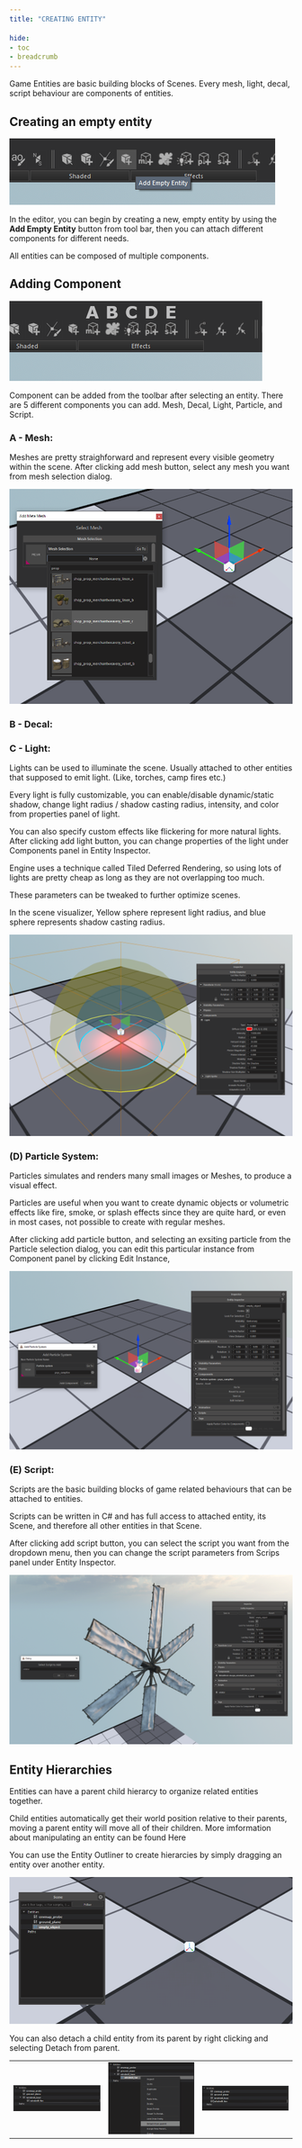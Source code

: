 ```yaml
---
title: "CREATING ENTITY"

hide:
- toc
- breadcrumb
---
```


Game Entities are basic building blocks of Scenes. Every mesh, light, decal, script behaviour are components of entities.

## Creating an empty entity

![pic1](add_empty_entity_toolbar.png)

In the editor, you can begin by creating a new, empty entity by using the **Add Empty Entity** button from tool bar, then you can attach different components for different needs.

All entities can be composed of multiple components.

## Adding Component

![pic2](add_component.png)

Component can be added from the toolbar after selecting an entity. There are 5 different components you can add. Mesh, Decal, Light, Particle, and Script.

### A - Mesh:

Meshes are pretty straighforward and represent every visible geometry within the scene. After clicking add mesh button, select any mesh you want from mesh selection dialog.

![mesh](add_mesh.png)

### B - Decal:

### C - Light:

Lights can be used to illuminate the scene. Usually attached to other entities that supposed to emit light. (Like, torches, camp fires etc.)

Every light is fully customizable, you can enable/disable dynamic/static shadow, change light radius / shadow casting radius, intensity, and color from properties panel of light.

You can also specify custom effects like flickering for more natural lights. After clicking add light button, you can change properties of the light under Components panel in Entity Inspector.

Engine uses a technique called Tiled Deferred Rendering, so using lots of lights are pretty cheap as long as they are not overlapping too much.

These parameters can be tweaked to further optimize scenes.

In the scene visualizer, Yellow sphere represent light radius, and blue sphere represents shadow casting radius.

![light](add_light.png)

### (D) Particle System:

Particles simulates and renders many small images or Meshes, to produce a visual effect.

Particles are useful when you want to create dynamic objects or volumetric effects like fire, smoke, or splash effects since they are quite hard, or even in most cases, not possible to create with regular meshes.

After clicking add particle button, and selecting an exsiting particle from the Particle selection dialog, you can edit this particular instance from Component panel by clicking Edit Instance,

![particle](add_particle.png)

### (E) Script:

Scripts are the basic building blocks of game related behaviours that can be attached to entities.

Scripts can be written in C# and has full access to attached entity, its Scene, and therefore all other entities in that Scene.

After clicking add script button, you can select the script you want from the dropdown menu, then you can change the script parameters from Scrips panel under Entity Inspector.

![script](add_script.png)

## Entity Hierarchies

Entities can have a parent child hierarcy to organize related entities together.

Child entities automatically get their world position relative to their parents, moving a parent entity will move all of their children. More imformation about manipulating an entity can be found Here

You can use the Entity Outliner to create hierarcies by simply dragging an entity over another entity.

![outliner](empty_entity_outliner.png)

You can also detach a child entity from its parent by right clicking and selecting Detach from parent.

|                              |                              |                            |
| ---------------------------- | ---------------------------- | -------------------------- |
| ![before](detach_before.png) | ![select](detach_select.png) | ![after](detach_after.png) |

